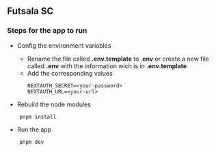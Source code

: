 ## Futsala SC
### Steps for the app to run
- Config the environment variables
  - Rename the file called __.env.template__ to .__env__ or create a new file called __.env__ with the information wich is in __.env.template__
  - Add the corresponding values
    ```
    NEXTAUTH_SECRET=<your-password>
    NEXTAUTH_URL=<your-url>
    ```
    
- Rebuild the node modules
```
    pnpm install
```
- Run the app
```
    pnpm dev
```